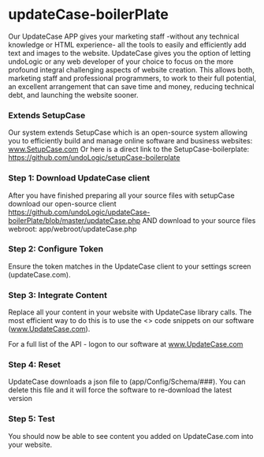 # updateCase-boilerPlate
Our UpdateCase APP gives your marketing staff -without any technical knowledge or HTML experience- all the tools to easily and efficiently add text and images to the website.
UpdateCase gives you the option of letting undoLogic or any web developer of your choice to focus on the more profound integral challenging aspects of website creation.
This allows both, marketing staff and professional programmers, to work to their full potential, an excellent arrangement that can save time and money, reducing technical debt, and launching the website sooner.

### Extends SetupCase
Our system extends SetupCase which is an open-source system allowing you to efficiently build and manage online software and business websites:
www.SetupCase.com
Or here is a direct link to the SetupCase-boilerplate:
https://github.com/undoLogic/setupCase-boilerplate

### Step 1: Download UpdateCase client
After you have finished preparing all your source files with setupCase download our open-source client
https://github.com/undoLogic/updateCase-boilerPlate/blob/master/updateCase.php
AND download to your source files webroot: app/webroot/updateCase.php

### Step 2: Configure Token
Ensure the token matches in the UpdateCase client to your settings screen (updateCase.com).

### Step 3: Integrate Content
Replace all your content in your website with UpdateCase library calls. The most efficient way to do this is to use the <> code snippets 
on our software (www.UpdateCase.com). 

For a full list of the API - logon to our software at www.UpdateCase.com

### Step 4: Reset
UpdateCase downloads a json file to (app/Config/Schema/###). You can delete this file and it will force the software to re-download the latest version

### Step 5: Test
You should now be able to see content you added on UpdateCase.com into your website.